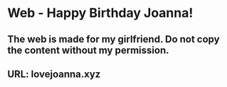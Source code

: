 # Web - Happy Birthday Joanna!

## The web is made for my girlfriend. Do not copy the content without my permission. 

## URL: lovejoanna.xyz

